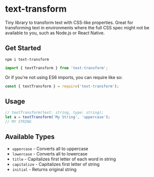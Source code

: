 # text-transform

Tiny library to transform text with CSS-like properties. Great for transforming text in environments where the full CSS spec might not be available to you, such as Node.js or React Native.

## Get Started

```
npm i text-transform
```

```js
import { textTransform } from 'text-transform';
```

Or if you're not using ES6 imports, you can require like so:

```js
const { textTransform } = require('text-transform');
```

## Usage

```js
// textTransform(text: string, type: string);
let a = textTransform('My String', 'uppercase');
// MY STRING
```

## Available Types

- `uppercase` - Converts all to uppercase
- `lowercase` - Converts all to lowercase
- `title` - Capitalizes first letter of each word in string
- `capitalize` - Capitalizes first letter of string
- `initial` - Returns original string
